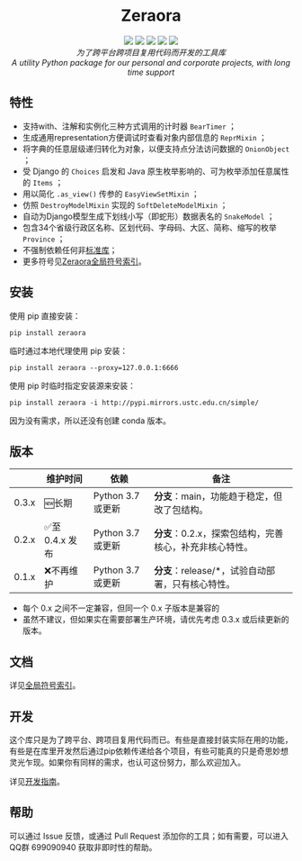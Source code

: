 <h1 align="center" style="padding-top: 32px">Zeraora</h1>

<div align="center">
    <a href="https://docs.python.org/zh-cn/3/whatsnew/index.html"><img src="https://img.shields.io/pypi/pyversions/zeraora?logo=python&logoColor=yellow"></a>
    <a href="https://en.wikipedia.org/wiki/MIT_License"><img src="https://img.shields.io/pypi/l/Zeraora?color=purple"></a>
    <a href="https://pypi.org/project/Zeraora/"><img src="https://img.shields.io/pypi/v/zeraora?color=darkgreen"></a>
    <a href=""><img src="https://img.shields.io/pypi/dm/zeraora?color=C72777"></a>
    <a href=""><img src="https://img.shields.io/pypi/status/Zeraora"></a>
    <!--a href=""><img src="https://img.shields.io/conda/v/conda-forge/zeraora"></a-->
</div>
<div align="center">
    <i>为了跨平台跨项目复用代码而开发的工具库</i>
    <br>
    <i>A utility Python package for our personal and corporate projects, with long time support</i>
</div>


## 特性

- 支持with、注解和实例化三种方式调用的计时器 `BearTimer` ；
- 生成通用representation方便调试时查看对象内部信息的 `ReprMixin` ；
- 将字典的任意层级递归转化为对象，以便支持点分法访问数据的 `OnionObject` ；
- 受 Django 的 `Choices` 启发和 Java 原生枚举影响的、可为枚举添加任意属性的 `Items` ；
- 用以简化 `.as_view()` 传参的 `EasyViewSetMixin` ；
- 仿照 `DestroyModelMixin` 实现的 `SoftDeleteModelMixin` ；
- 自动为Django模型生成下划线小写（即蛇形）数据表名的 `SnakeModel` ；
- 包含34个省级行政区名称、区划代码、字母码、大区、简称、缩写的枚举 `Province` ；
- 不强制依赖任何非[标准库](https://docs.python.org/zh-cn/3/library/index.html)；
- 更多符号见[Zeraora全局符号索引](./docs/README.md)。

## 安装

使用 pip 直接安装：

```shell
pip install zeraora
```

临时通过本地代理使用 pip 安装：

```shell
pip install zeraora --proxy=127.0.0.1:6666
```

使用 pip 时临时指定安装源来安装：

```shell
pip install zeraora -i http://pypi.mirrors.ustc.edu.cn/simple/
```

因为没有需求，所以还没有创建 conda 版本。

## 版本

|       | 维护时间       | 依赖              | 备注                                                    |
| ----- | -------------- | ----------------- | ------------------------------------------------------- |
| 0.3.x | 🆕长期          | Python 3.7 或更新 | **分支**：main，功能趋于稳定，但改了包结构。            |
| 0.2.x | ✅至 0.4.x 发布 | Python 3.7 或更新 | **分支**：0.2.x，探索包结构，完善核心，补充非核心特性。 |
| 0.1.x | ❌不再维护      | Python 3.7 或更新 | **分支**：release/*，试验自动部署，只有核心特性。       |

- 每个 0.x 之间不一定兼容，但同一个 0.x 子版本是兼容的
- 虽然不建议，但如果实在需要部署生产环境，请优先考虑 0.3.x 或后续更新的版本。

## 文档

详见[全局符号索引](./docs/README.md)。

## 开发

这个库只是为了跨平台、跨项目复用代码而已。有些是直接封装实际在用的功能，有些是在库里开发然后通过pip依赖传递给各个项目，有些可能真的只是奇思妙想灵光乍现。如果你有同样的需求，也认可这份努力，那么欢迎加入。

详见[开发指南](./CONTRIBUTING.md)。

## 帮助

可以通过 Issue 反馈，或通过 Pull Request 添加你的工具；如有需要，可以进入QQ群 699090940 获取非即时性的帮助。
